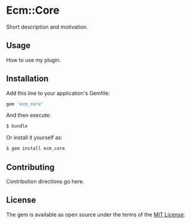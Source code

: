 # Ecm::Core
Short description and motivation.

## Usage
How to use my plugin.

## Installation
Add this line to your application's Gemfile:

```ruby
gem 'ecm_core'
```

And then execute:
```bash
$ bundle
```

Or install it yourself as:
```bash
$ gem install ecm_core
```

## Contributing
Contribution directions go here.

## License
The gem is available as open source under the terms of the [MIT License](http://opensource.org/licenses/MIT).
